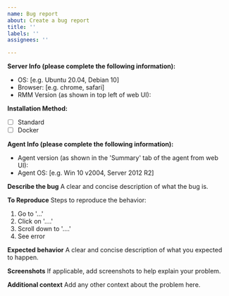 ```yaml
---
name: Bug report
about: Create a bug report
title: ''
labels: ''
assignees: ''

---
```


**Server Info (please complete the following information):**
 - OS: [e.g. Ubuntu 20.04, Debian 10]
 - Browser: [e.g. chrome, safari]
 - RMM Version (as shown in top left of web UI):

**Installation Method:**
  - [ ] Standard
  - [ ] Docker

**Agent Info (please complete the following information):**
- Agent version (as shown in the 'Summary' tab of the agent from web UI):
- Agent OS: [e.g. Win 10 v2004, Server 2012 R2]

**Describe the bug**
A clear and concise description of what the bug is.

**To Reproduce**
Steps to reproduce the behavior:
1. Go to '...'
2. Click on '....'
3. Scroll down to '....'
4. See error

**Expected behavior**
A clear and concise description of what you expected to happen.

**Screenshots**
If applicable, add screenshots to help explain your problem.

**Additional context**
Add any other context about the problem here.
